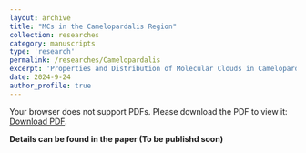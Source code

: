 ```yaml
---
layout: archive
title: "MCs in the Camelopardalis Region"
collection: researches
category: manuscripts
type: 'research'
permalink: /researches/Camelopardalis
excerpt: 'Properties and Distribution of Molecular Clouds in Camelopardalis Direction'
date: 2024-9-24
author_profile: true
---
```



<object data="../files/Introduction_Research.pdf" type="application/pdf" width="110%" height="220%">
  <p>Your browser does not support PDFs. Please download the PDF to view it: <a href="../files/Introduction_Research.pdf">Download PDF</a>.</p>
</object>

**Details can be found in the paper (To be publishd soon)**

<!-- This study presents CO isotopologue observations of a region spanning $$147.5^{\circ} \leq l \leq 159.5^{\circ}$$ and $$0^{\circ} \leq b \leq 8^{\circ}$$, totaling 96 deg$$^2$$ in the direction of Camelopardalis. By decomposing velocity structures, we identified 99 hierarchical molecular clouds and measured the distances of 40, revealing two primary zones: the foreground Bow and the background Shell. Clump searches within this region identified 3,128 clumps, with 2,022 having determined distances; the majority are gravitationally bound, with a median virial parameter of 0.78. Specifically, 613 clumps are in the Bow and 682 in the Shell, with the Shell's clumps being more gravitationally bound, indicated by a smaller virial parameter. The total mass of the region is estimated at 25,269 solar masses, with the Shell contributing significantly more mass than the Bow, which contains 2,467 solar masses. PV diagrams suggest the Shell has an expansion velocity of 7.5 km/s. Assuming the Shell's center is the progenitor of a supernova remnant (SNR), we estimate a radius of 55 pc, corresponding to a total kinetic energy of $$9.1 \times 10^{48}$$ ergs and an expansion timescale of 7.2 Myr. Bow molecular clouds, located on the surface of the Local Bubble, are at an early stage of star formation, as indicated by spectral line wings and young stellar objects (YSOs). Their velocity structures and morphology suggest that the MCs in the Bow may have originated from the fragmentation of a single massive molecular cloud. -->

<!-- Details of the work: [rsearch](../files/Introduction_Research.pdf) -->

<!-- In addition to the primary findings, my exploration of this region has revealed numerous other intriguing structures, such as a filamentary structure in the northwest part of the Bow, small cavities within both the Bow and Shell molecular clouds, and outflow sources in both regions. However, due to time and scope constraints, these features are not further elaborated in the present work. -->
